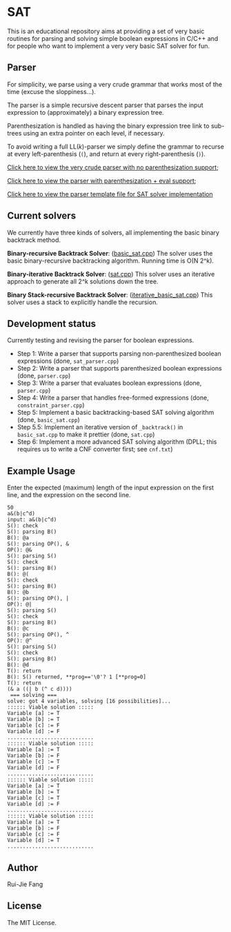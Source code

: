 # SAT
This is an educational repository aims at providing a set of very basic routines for parsing and solving simple boolean expressions in C/C++ and for people who want to implement a very very basic SAT solver for fun.

## Parser

For simplicity, we parse using a very crude grammar that works most of the time (excuse the sloppiness...).

The parser is a simple recursive descent parser that parses the input expression to (approximately) a binary expression tree.

Parenthesization is handled as having the binary expression tree link to sub-trees using an extra pointer on each level, if necessary.

To avoid writing a full LL(*k*)-parser we simply define the grammar to recurse at every left-parenthesis (`(`), and return
at every right-parenthesis (`)`).

[Click here to view the very crude parser with no parenthesization support](https://github.com/thefangbear/SAT/blob/master/sat_parser.cpp);

[Click here to view the parser with parenthesization + eval support](https://github.com/thefangbear/SAT/blob/master/parser.cpp);

[Click here to view the parser template file for SAT solver implementation](https://github.com/thefangbear/SAT/blob/master/constraint_parser.cpp)

## Current solvers
We currently have three kinds of solvers, all implementing the basic binary backtrack method.

**Binary-recursive Backtrack Solver**: ([basic_sat.cpp](https://github.com/thefangbear/SAT/blob/master/basic_sat.cpp)) The solver uses the basic binary-recursive backtracking algorithm. Running time is O(N 2^k).

**Binary-iterative Backtrack Solver**: ([sat.cpp](https://github.com/thefangbear/SAT/blob/master/sat.cpp)) This solver uses an iterative approach to generate all 2^k solutions down the tree.

**Binary Stack-recursive Backtrack Solver**: ([iterative_basic_sat.cpp](https://github.com/thefangbear/SAT/blob/master/iterative_basic_sat.cpp)) This solver uses a stack to explicitly handle the recursion.

## Development status

Currently testing and revising the parser for boolean expressions.

 - Step 1: Write a parser that supports parsing non-parenthesized boolean expressions (done, `sat_parser.cpp`)
 - Step 2: Write a parser that supports parenthesized boolean expressions (done, `parser.cpp`)
 - Step 3: Write a parser that evaluates boolean expressions (done, `parser.cpp`)
 - Step 4: Write a parser that handles free-formed expressions (done, `constraint_parser.cpp`)
 - Step 5: Implement a basic backtracking-based SAT solving algorithm (done, `basic_sat.cpp`)
 - Step 5.5: Implement an iterative version of `_backtrack()` in `basic_sat.cpp` to make it prettier (done, `sat.cpp`)
 - Step 6: Implement a more advanced SAT solving algorithm (DPLL; this requires us to write a CNF converter first; see `cnf.txt`)

## Example Usage
Enter the expected (maximum) length of the input expression on the first line, and the expression on the second line.
```
50
a&(b|c^d)
input: a&(b|c^d)
S(): check
S(): parsing B()
B(): @a
S(): parsing OP(), &
OP(): @&
S(): parsing S()
S(): check
S(): parsing B()
B(): @(
S(): check
S(): parsing B()
B(): @b
S(): parsing OP(), |
OP(): @|
S(): parsing S()
S(): check
S(): parsing B()
B(): @c
S(): parsing OP(), ^
OP(): @^
S(): parsing S()
S(): check
S(): parsing B()
B(): @d
T(): return
B(): S() returned, **prog=='\0'? 1 [**prog=0]
T(): return
(& a ((| b (^ c d))))
 === solving ===
solve: got 4 variables, solving [16 possibilities]...
:::::: Viable solution :::::
Variable [a] := T
Variable [b] := T
Variable [c] := F
Variable [d] := F
............................
:::::: Viable solution :::::
Variable [a] := T
Variable [b] := F
Variable [c] := T
Variable [d] := F
............................
:::::: Viable solution :::::
Variable [a] := T
Variable [b] := T
Variable [c] := T
Variable [d] := F
............................
:::::: Viable solution :::::
Variable [a] := T
Variable [b] := F
Variable [c] := F
Variable [d] := T
............................

```

## Author
Rui-Jie Fang

## License
The MIT License.
